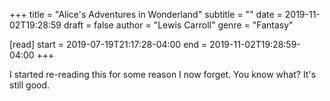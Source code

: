 +++
title = "Alice's Adventures in Wonderland"
subtitle = ""
date = 2019-11-02T19:28:59
draft = false
author = "Lewis Carroll"
genre = "Fantasy"

[read]
  start = 2019-07-19T21:17:28-04:00
  end = 2019-11-02T19:28:59-04:00
+++

I started re-reading this for some reason I now forget. You know what? It's still good.
